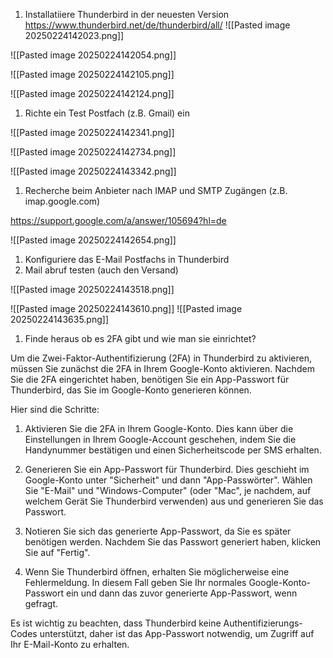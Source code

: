 

1. Installatiiere Thunderbird in der neuesten Version
https://www.thunderbird.net/de/thunderbird/all/
![[Pasted image 20250224142023.png]]




![[Pasted image 20250224142054.png]]




![[Pasted image 20250224142105.png]]





![[Pasted image 20250224142124.png]]











1. Richte ein Test Postfach (z.B. Gmail) ein

![[Pasted image 20250224142341.png]]



![[Pasted image 20250224142734.png]]



![[Pasted image 20250224143342.png]]




1. Recherche beim Anbieter nach IMAP und SMTP Zugängen (z.B. imap.google.com)

https://support.google.com/a/answer/105694?hl=de

![[Pasted image 20250224142654.png]]



1. Konfiguriere das E-Mail Postfachs in Thunderbird
2. Mail abruf testen (auch den Versand)

![[Pasted image 20250224143518.png]]


![[Pasted image 20250224143610.png]]
![[Pasted image 20250224143635.png]]


1. Finde heraus ob es 2FA gibt und wie man sie einrichtet?


Um die Zwei-Faktor-Authentifizierung (2FA) in Thunderbird zu aktivieren, müssen Sie zunächst die 2FA in Ihrem Google-Konto aktivieren. Nachdem Sie die 2FA eingerichtet haben, benötigen Sie ein App-Passwort für Thunderbird, das Sie im Google-Konto generieren können.

Hier sind die Schritte:

1. Aktivieren Sie die 2FA in Ihrem Google-Konto. Dies kann über die Einstellungen in Ihrem Google-Account geschehen, indem Sie die Handynummer bestätigen und einen Sicherheitscode per SMS erhalten.
    
2. Generieren Sie ein App-Passwort für Thunderbird. Dies geschieht im Google-Konto unter "Sicherheit" und dann "App-Passwörter". Wählen Sie "E-Mail" und "Windows-Computer" (oder "Mac", je nachdem, auf welchem Gerät Sie Thunderbird verwenden) aus und generieren Sie das Passwort.
    
3. Notieren Sie sich das generierte App-Passwort, da Sie es später benötigen werden. Nachdem Sie das Passwort generiert haben, klicken Sie auf "Fertig".
    
4. Wenn Sie Thunderbird öffnen, erhalten Sie möglicherweise eine Fehlermeldung. In diesem Fall geben Sie Ihr normales Google-Konto-Passwort ein und dann das zuvor generierte App-Passwort, wenn gefragt.
    

Es ist wichtig zu beachten, dass Thunderbird keine Authentifizierungs-Codes unterstützt, daher ist das App-Passwort notwendig, um Zugriff auf Ihr E-Mail-Konto zu erhalten.



